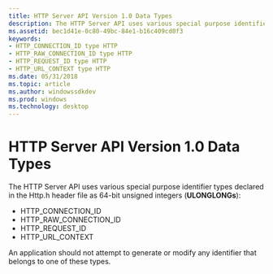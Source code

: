 ```yaml
---
title: HTTP Server API Version 1.0 Data Types
description: The HTTP Server API uses various special purpose identifier types declared in the Http.h header file as 64-bit unsigned integers.
ms.assetid: bec1d41e-0c80-49bc-84e1-b16c409cd0f3
keywords:
- HTTP_CONNECTION_ID type HTTP
- HTTP_RAW_CONNECTION_ID type HTTP
- HTTP_REQUEST_ID type HTTP
- HTTP_URL_CONTEXT type HTTP
ms.date: 05/31/2018
ms.topic: article
ms.author: windowssdkdev
ms.prod: windows
ms.technology: desktop
---
```


# HTTP Server API Version 1.0 Data Types

The HTTP Server API uses various special purpose identifier types declared in the Http.h header file as 64-bit unsigned integers (**ULONGLONGs**):

-   HTTP\_CONNECTION\_ID
-   HTTP\_RAW\_CONNECTION\_ID
-   HTTP\_REQUEST\_ID
-   HTTP\_URL\_CONTEXT

An application should not attempt to generate or modify any identifier that belongs to one of these types.

 

 




